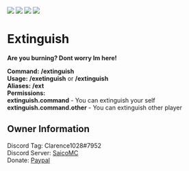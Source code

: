 [![](https://poggit.pmmp.io/shield.state/Extinguish)](https://poggit.pmmp.io/p/Extinguish)
<a href="https://poggit.pmmp.io/p/Extinguish"><img src="https://poggit.pmmp.io/shield.state/Extinguish"></a>
[![](https://poggit.pmmp.io/shield.api/Extinguish)](https://poggit.pmmp.io/p/Extinguish)
<a href="https://poggit.pmmp.io/p/Extinguish"><img src="https://poggit.pmmp.io/shield.api/Extinguish"></a>

# Extinguish
**Are you burning? Dont worry Im here!**<br/>

**Command:** **__/extinguish__**<br/>
**Usage:** **__/exetinguish__** or **__/extinguish <player>__** <br/>
**Aliases:** **__/ext__**<br/>
**Permissions:** <br/>
  **__extinguish.command__** - You can extinguish your self <br/>
  **__extinguish.command.other__** - You can extinguish other player <br/>

## Owner Information

Discord Tag: Clarence1028#7952<br/>
Discord Server: [SaicoMC](https://discord.gg/Ad2uDSp)<br/>
Donate: [Paypal](https://paypal.me/clarence1028)<br/>
